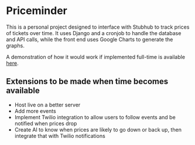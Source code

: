 # Priceminder

This is a personal project designed to interface with Stubhub to track prices of tickets over time. It uses Django and a cronjob to handle the database and API calls, while the front end uses Google Charts to generate the graphs.

A demonstration of how it would work if implemented full-time is available [here](http://robinpollak.pythonanywhere.com).

## Extensions to be made when time becomes available
* Host live on a better server
* Add more events
* Implement Twilio integration to allow users to follow events and be notified when prices drop
* Create AI to know when prices are likely to go down or back up, then integrate that with Twilio notifications

